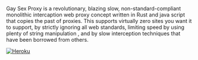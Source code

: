 
Gay Sex Proxy is a revolutionary, blazing slow, non-standard-compliant monolithic intercaption web proxy concept written in Rust and java script that copies the past of proxies. This supports virtually zero sites you want it to support, by strictly ignoring all web standards, limiting speed by using plenty of string manipulation , and by slow interception techniques that have been borrowed from others.


[![Heroku](https://raw.githubusercontent.com/FogNetwork/Tsunami/main/deploy/heroku2.svg)](https://heroku.com/deploy)

